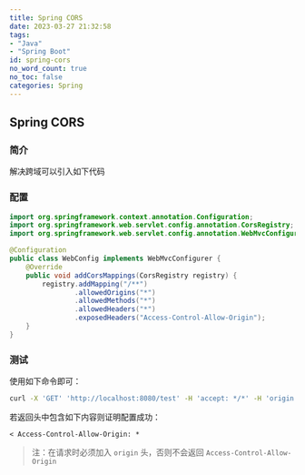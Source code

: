 ```yaml
---
title: Spring CORS
date: 2023-03-27 21:32:58
tags:
- "Java"
- "Spring Boot"
id: spring-cors
no_word_count: true
no_toc: false
categories: Spring
---
```


## Spring CORS

### 简介

解决跨域可以引入如下代码

### 配置

```java
import org.springframework.context.annotation.Configuration;
import org.springframework.web.servlet.config.annotation.CorsRegistry;
import org.springframework.web.servlet.config.annotation.WebMvcConfigurer;

@Configuration
public class WebConfig implements WebMvcConfigurer {
    @Override
    public void addCorsMappings(CorsRegistry registry) {
        registry.addMapping("/**")
                .allowedOrigins("*")
                .allowedMethods("*")
                .allowedHeaders("*")
                .exposedHeaders("Access-Control-Allow-Origin");
    }
}
```

### 测试

使用如下命令即可：

```bash
curl -X 'GET' 'http://localhost:8080/test' -H 'accept: */*' -H 'origin:*' -v
```

若返回头中包含如下内容则证明配置成功：

```text
< Access-Control-Allow-Origin: *
```

> 注：在请求时必须加入 `origin` 头，否则不会返回 `Access-Control-Allow-Origin`
